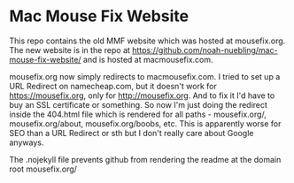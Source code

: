 # Mac Mouse Fix Website

This repo contains the old MMF website which was hosted at mousefix.org. 
The new website is in the repo at https://github.com/noah-nuebling/mac-mouse-fix-website/ and is hosted at macmousefix.com.

mousefix.org now simply redirects to macmousefix.com. I tried to set up a URL Redirect on namecheap.com, but it doesn't work for https://mousefix.org, only for http://mousefix.org. And to fix it I'd have to buy an SSL certificate or something. So now I'm just doing the redirect inside the 404.html file which is rendered for all paths - mousefix.org/, mousefix.org/about, mousefix.org/boobs, etc. This is apparently worse for SEO than a URL Redirect or sth but I don't really care about Google anyways.

The .nojekyll file prevents github from rendering the readme at the domain root mousefix.org/
